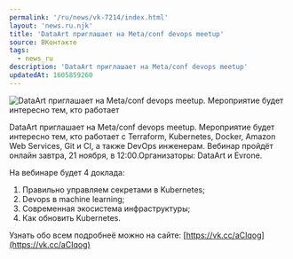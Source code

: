 ```yaml
---
permalink: '/ru/news/vk-7214/index.html'
layout: 'news.ru.njk'
title: 'DataArt приглашает на Meta/conf devops meetup'
source: ВКонтакте
tags:
  - news_ru
description: 'DataArt приглашает на Meta/conf devops meetup'
updatedAt: 1605859260
---
```

![DataArt приглашает на Meta/conf devops meetup. Мероприятие будет интересно тем, кто работает](https://sun9-76.userapi.com/impg/llydXdKwKluwYsShyYUmcrWsveb1JOvneI7ayA/szqPghzDIWY.jpg?size=1280x853&quality=96&proxy=1&sign=191c3ec8ee218dfbd34b83aa6596543b&c_uniq_tag=r5qnxPDzlYJtREVK8463Pq98KZLqoquqGOdeof549fc&type=album)

DataArt приглашает на Meta/conf devops meetup. Мероприятие будет интересно тем, кто работает с Terraform, Kubernetes, Docker, Amazon Web Services, Git и CI, а также DevOps инженерам. Вебинар пройдёт онлайн завтра, 21 ноября, в 12:00.Организаторы: DataArt и Evrone.

На вебинаре будет 4 доклада:
1. Правильно управляем секретами в Kubernetes;
2. Devops в machine learning;
3. Современная экосистема инфраструктуры;
4. Как обновить Kubernetes.

Узнать обо всем подробнеё можно на сайте: [https://vk.cc/aCIqog](https://vk.cc/aCIqog)
